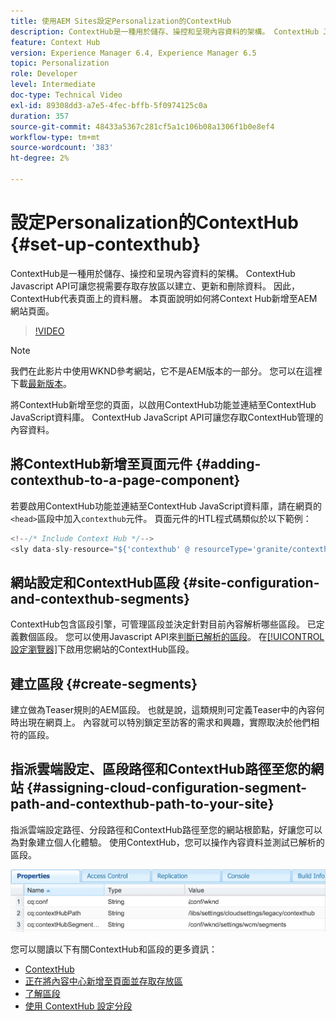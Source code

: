 ```yaml
---
title: 使用AEM Sites設定Personalization的ContextHub
description: ContextHub是一種用於儲存、操控和呈現內容資料的架構。 ContextHub Javascript API可讓您視需要存取存放區以建立、更新和刪除資料。 因此，ContextHub代表頁面上的資料層。 本頁面說明如何將Context Hub新增至AEM網站頁面。
feature: Context Hub
version: Experience Manager 6.4, Experience Manager 6.5
topic: Personalization
role: Developer
level: Intermediate
doc-type: Technical Video
exl-id: 89308dd3-a7e5-4fec-bffb-5f0974125c0a
duration: 357
source-git-commit: 48433a5367c281cf5a1c106b08a1306f1b0e8ef4
workflow-type: tm+mt
source-wordcount: '383'
ht-degree: 2%

---
```


# 設定Personalization的ContextHub {#set-up-contexthub}

ContextHub是一種用於儲存、操控和呈現內容資料的架構。 ContextHub Javascript API可讓您視需要存取存放區以建立、更新和刪除資料。 因此，ContextHub代表頁面上的資料層。 本頁面說明如何將Context Hub新增至AEM網站頁面。

>[!VIDEO](https://video.tv.adobe.com/v/23765?quality=12&learn=on)

>[!NOTE]
>
>我們在此影片中使用WKND參考網站，它不是AEM版本的一部分。 您可以在這裡下載[最新版本](https://github.com/adobe/aem-guides-wknd/releases)。

將ContextHub新增至您的頁面，以啟用ContextHub功能並連結至ContextHub JavaScript資料庫。 ContextHub JavaScript API可讓您存取ContextHub管理的內容資料。

## 將ContextHub新增至頁面元件 {#adding-contexthub-to-a-page-component}

若要啟用ContextHub功能並連結至ContextHub JavaScript資料庫，請在網頁的`<head>`區段中加入`contexthub`元件。 頁面元件的HTL程式碼類似於以下範例：

```java
<!--/* Include Context Hub */-->
<sly data-sly-resource="${'contexthub' @ resourceType='granite/contexthub/components/contexthub'}"/>
```

## 網站設定和ContextHub區段 {#site-configuration-and-contexthub-segments}

ContextHub包含區段引擎，可管理區段並決定針對目前內容解析哪些區段。 已定義數個區段。 您可以使用Javascript API來[判斷已解析的區段](https://helpx.adobe.com/experience-manager/6-5/sites/developing/using/ch-adding.html#DeterminingResolvedContextHubSegments)。 在[[!UICONTROL 設定瀏覽器]](https://experienceleague.adobe.com/docs/experience-manager-cloud-service/implementing/developing/configurations.html)下啟用您網站的ContextHub區段。

## 建立區段 {#create-segments}

建立做為Teaser規則的AEM區段。 也就是說，這類規則可定義Teaser中的內容何時出現在網頁上。 內容就可以特別鎖定至訪客的需求和興趣，實際取決於他們相符的區段。

## 指派雲端設定、區段路徑和ContextHub路徑至您的網站 {#assigning-cloud-configuration-segment-path-and-contexthub-path-to-your-site}

指派雲端設定路徑、分段路徑和ContextHub路徑至您的網站根節點，好讓您可以為對象建立個人化體驗。 使用ContextHub，您可以操作內容資料並測試已解析的區段。

![CRXDE Lite](assets/crx-de-properties.png)

您可以閱讀以下有關ContextHub和區段的更多資訊：

* [ContextHub](https://helpx.adobe.com/experience-manager/6-5/sites/developing/using/contexthub.html)
* [正在將內容中心新增至頁面並存取存放區](https://helpx.adobe.com/experience-manager/6-5/sites/developing/using/ch-adding.html)
* [了解區段](https://helpx.adobe.com/experience-manager/6-5/sites/classic-ui-authoring/using/classic-personalization-campaigns-segmentation.html)
* [使用 ContextHub 設定分段](https://helpx.adobe.com/experience-manager/6-5/sites/administering/using/segmentation.html)
